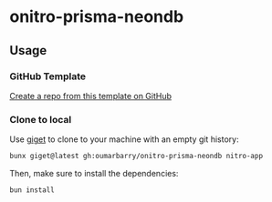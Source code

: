 # onitro-prisma-neondb

## Usage

### GitHub Template

[Create a repo from this template on GitHub](https://github.com/oumarbarry/onitro-prisma-neondb/generate)

### Clone to local

Use [giget](https://github.com/unjs/giget) to clone to your machine with an empty git history:

```bash
bunx giget@latest gh:oumarbarry/onitro-prisma-neondb nitro-app
```

Then, make sure to install the dependencies:

```bash
bun install
```

